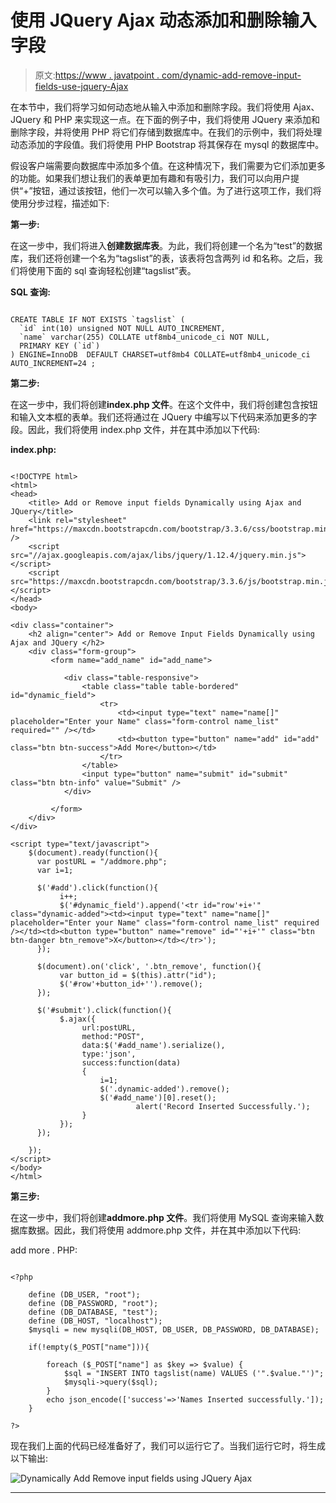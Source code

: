 # 使用 JQuery Ajax 动态添加和删除输入字段

> 原文:[https://www . javatpoint . com/dynamic-add-remove-input-fields-use-jquery-Ajax](https://www.javatpoint.com/dynamically-add-remove-input-fields-using-jquery-ajax)

在本节中，我们将学习如何动态地从输入中添加和删除字段。我们将使用 Ajax、JQuery 和 PHP 来实现这一点。在下面的例子中，我们将使用 JQuery 来添加和删除字段，并将使用 PHP 将它们存储到数据库中。在我们的示例中，我们将处理动态添加的字段值。我们将使用 PHP Bootstrap 将其保存在 mysql 的数据库中。

假设客户端需要向数据库中添加多个值。在这种情况下，我们需要为它们添加更多的功能。如果我们想让我们的表单更加有趣和有吸引力，我们可以向用户提供“+”按钮，通过该按钮，他们一次可以输入多个值。为了进行这项工作，我们将使用分步过程，描述如下:

**第一步:**

在这一步中，我们将进入**创建数据库表**。为此，我们将创建一个名为“test”的数据库，我们还将创建一个名为“tagslist”的表，该表将包含两列 id 和名称。之后，我们将使用下面的 sql 查询轻松创建“tagslist”表。

**SQL 查询:**

```

CREATE TABLE IF NOT EXISTS `tagslist` (
  `id` int(10) unsigned NOT NULL AUTO_INCREMENT,
  `name` varchar(255) COLLATE utf8mb4_unicode_ci NOT NULL,
  PRIMARY KEY (`id`)
) ENGINE=InnoDB  DEFAULT CHARSET=utf8mb4 COLLATE=utf8mb4_unicode_ci AUTO_INCREMENT=24 ;

```

**第二步:**

在这一步中，我们将创建**index.php 文件**。在这个文件中，我们将创建包含按钮和输入文本框的表单。我们还将通过在 JQuery 中编写以下代码来添加更多的字段。因此，我们将使用 index.php 文件，并在其中添加以下代码:

**index.php:**

```

<!DOCTYPE html>
<html>
<head>
    <title> Add or Remove input fields Dynamically using Ajax and JQuery</title>
    <link rel="stylesheet" href="https://maxcdn.bootstrapcdn.com/bootstrap/3.3.6/css/bootstrap.min.css" />  
    <script src="//ajax.googleapis.com/ajax/libs/jquery/1.12.4/jquery.min.js"></script>
    <script src="https://maxcdn.bootstrapcdn.com/bootstrap/3.3.6/js/bootstrap.min.js"></script>
</head>
<body>

<div class="container">
    <h2 align="center"> Add or Remove Input Fields Dynamically using Ajax and JQuery </h2>  
    <div class="form-group">
         <form name="add_name" id="add_name">

            <div class="table-responsive">  
                <table class="table table-bordered" id="dynamic_field">  
                    <tr>  
                        <td><input type="text" name="name[]" placeholder="Enter your Name" class="form-control name_list" required="" /></td>  
                        <td><button type="button" name="add" id="add" class="btn btn-success">Add More</button></td>  
                    </tr>  
                </table>  
                <input type="button" name="submit" id="submit" class="btn btn-info" value="Submit" />  
            </div>

         </form>  
    </div> 
</div>

<script type="text/javascript">
    $(document).ready(function(){      
      var postURL = "/addmore.php";
      var i=1;  

      $('#add').click(function(){  
           i++;  
           $('#dynamic_field').append('<tr id="row'+i+'" class="dynamic-added"><td><input type="text" name="name[]" placeholder="Enter your Name" class="form-control name_list" required /></td><td><button type="button" name="remove" id="'+i+'" class="btn btn-danger btn_remove">X</button></td></tr>');  
      });

      $(document).on('click', '.btn_remove', function(){  
           var button_id = $(this).attr("id");   
           $('#row'+button_id+'').remove();  
      });  

      $('#submit').click(function(){            
           $.ajax({  
                url:postURL,  
                method:"POST",  
                data:$('#add_name').serialize(),
                type:'json',
                success:function(data)  
                {
                  	i=1;
                  	$('.dynamic-added').remove();
                  	$('#add_name')[0].reset();
    				        alert('Record Inserted Successfully.');
                }  
           });  
      });

    });  
</script>
</body>
</html>

```

**第三步:**

在这一步中，我们将创建**addmore.php 文件**。我们将使用 MySQL 查询来输入数据库数据。因此，我们将使用 addmore.php 文件，并在其中添加以下代码:

add more . PHP:

```

<?php

	define (DB_USER, "root");
	define (DB_PASSWORD, "root");
	define (DB_DATABASE, "test");
	define (DB_HOST, "localhost");
	$mysqli = new mysqli(DB_HOST, DB_USER, DB_PASSWORD, DB_DATABASE);

	if(!empty($_POST["name"])){

		foreach ($_POST["name"] as $key => $value) {
			$sql = "INSERT INTO tagslist(name) VALUES ('".$value."')";
			$mysqli->query($sql);
		}
		echo json_encode(['success'=>'Names Inserted successfully.']);
	}

?>

```

现在我们上面的代码已经准备好了，我们可以运行它了。当我们运行它时，将生成以下输出:

![Dynamically Add Remove input fields using JQuery Ajax](../Images/8bcad5e3dc18c93b0bf966d151e6e245.png)

* * *